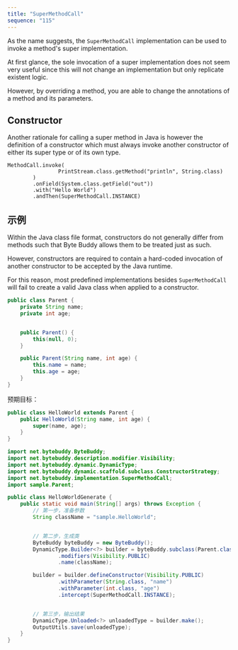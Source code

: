 ```yaml
---
title: "SuperMethodCall"
sequence: "115"
---
```


As the name suggests, the `SuperMethodCall` implementation can be used to invoke a method's super implementation.

At first glance, the sole invocation of a super implementation does not seem very useful
since this will not change an implementation but only replicate existent logic.

However, by overriding a method, you are able to change the annotations of a method and its parameters.

## Constructor

Another rationale for calling a super method in Java is however the definition of a constructor
which must always invoke another constructor of either its super type or of its own type.

```text
MethodCall.invoke(
                PrintStream.class.getMethod("println", String.class)
        )
        .onField(System.class.getField("out"))
        .with("Hello World")
        .andThen(SuperMethodCall.INSTANCE)
```

## 示例

Within the Java class file format, constructors do not generally differ from methods such that Byte Buddy allows them to be treated just as such.

However, constructors are required to contain a hard-coded invocation of another constructor to be accepted by the Java runtime.

For this reason, most predefined implementations besides `SuperMethodCall` will fail to create a valid Java class when applied to a constructor.

```java
public class Parent {
    private String name;
    private int age;


    public Parent() {
        this(null, 0);
    }

    public Parent(String name, int age) {
        this.name = name;
        this.age = age;
    }
}
```

预期目标：

```java
public class HelloWorld extends Parent {
    public HelloWorld(String name, int age) {
        super(name, age);
    }
}
```

```java
import net.bytebuddy.ByteBuddy;
import net.bytebuddy.description.modifier.Visibility;
import net.bytebuddy.dynamic.DynamicType;
import net.bytebuddy.dynamic.scaffold.subclass.ConstructorStrategy;
import net.bytebuddy.implementation.SuperMethodCall;
import sample.Parent;

public class HelloWorldGenerate {
    public static void main(String[] args) throws Exception {
        // 第一步，准备参数
        String className = "sample.HelloWorld";


        // 第二步，生成类
        ByteBuddy byteBuddy = new ByteBuddy();
        DynamicType.Builder<?> builder = byteBuddy.subclass(Parent.class, ConstructorStrategy.Default.NO_CONSTRUCTORS)
                .modifiers(Visibility.PUBLIC)
                .name(className);

        builder = builder.defineConstructor(Visibility.PUBLIC)
                .withParameter(String.class, "name")
                .withParameter(int.class, "age")
                .intercept(SuperMethodCall.INSTANCE);


        // 第三步，输出结果
        DynamicType.Unloaded<?> unloadedType = builder.make();
        OutputUtils.save(unloadedType);
    }
}
```











